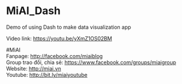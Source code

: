 # MiAI_Dash
Demo of using Dash to make data visualization app

Video link:  https://youtu.be/yXmZ1OS02BM

#MìAI <br>
Fanpage: http://facebook.com/miaiblog<br>
Group trao đổi, chia sẻ: https://www.facebook.com/groups/miaigroup<br>
Website: http://miai.vn<br>
Youtube: http://bit.ly/miaiyoutube<br>
